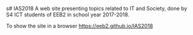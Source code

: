 s# IAS2018
A web site presenting topics related to IT and Society, done by S4 ICT students of EEB2 in school year 2017-2018.

To show the site in a browser
https://eeb2.github.io/IAS2018
